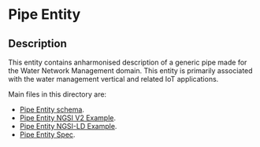 # Pipe Entity

## Description
This entity contains anharmonised description of a generic pipe made for the Water Network Management domain. This entity is primarily associated with the water management vertical and related IoT applications.

Main files in this directory are:

-   [Pipe Entity schema](schema.json).
-   [Pipe Entity NGSI V2 Example](example-normalized.json).
-   [Pipe Entity NGSI-LD Example](example-normalized-ld.jsonld).
-   [Pipe Entity Spec](doc/spec.md).